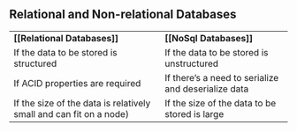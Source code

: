 ## Relational and Non-relational Databases

|                                                                    |                                                     |
| ------------------------------------------------------------------ | --------------------------------------------------- |
| **[[Relational Databases]]**                                       | **[[NoSql Databases]]**                             |
| If the data to be stored is structured                             | If the data to be stored is unstructured            |
| If ACID properties are required                                    | If there’s a need to serialize and deserialize data |
| If the size of the data is relatively small and can fit on a node) | If the size of the data to be stored is large       |
